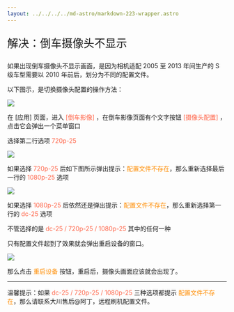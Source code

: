 ```yaml
---
layout: ../../../../md-astro/markdown-223-wrapper.astro
---
```


<p style="font-size:25px;">解决：倒车摄像头不显示</p>

如果出现倒车摄像头不显示画面，是因为相机适配 2005 至 2013 年间生产的 S 级车型需要以 2010 年前后，划分为不同的配置文件。

以下图示，是切换摄像头配置的操作方法：

![](https://img.picui.cn/free/2024/06/29/667fda6f6c86c.png)

在 [应用] 页面，进入 <font color=#FF6347>[倒车影像]</font> ，在倒车影像页面有个文字按钮  <font color=#FF6347>[摄像头配置]</font> ，点击它会弹出一个菜单窗口

选择第二行选项 <font color=#FF6347>720p-25</font>

![](https://img.picui.cn/free/2024/06/29/667fd129404fe.png)

如果选择 <font color=#FF6347>720p-25</font> 后如下图所示弹出提示：<font color=#FF8C00>配置文件不存在</font>，那么重新选择最后一行的 <font color=#FF6347>1080p-25</font> 选项

![](https://img.picui.cn/free/2024/06/29/667fd3a88b1a6.png)

如果选择 <font color=#FF6347>1080p-25</font> 后依然还是弹出提示：<font color=#FF8C00>配置文件不存在</font>，那么重新选择第一行的 <font color=#FF6347>dc-25</font> 选项

不管选择的是 <font color=#FF6347>dc-25 / 720p-25 / 1080p-25</font> 其中的任何一种

只有配置文件起到了效果就会弹出重启设备的窗口。

![](https://img.picui.cn/free/2024/06/29/667fd4e735b5a.png)

那么点击 <font color=#FF8C00>重启设备</font> 按钮，重启后，摄像头画面应该就会出现了。

---

温馨提示：如果 <font color=#FF6347>dc-25 / 720p-25 / 1080p-25</font> 三种选项都提示 <font color=#FF8C00>配置文件不存在</font>，那么请联系大川售后@阿丁，远程刷机配置文件。